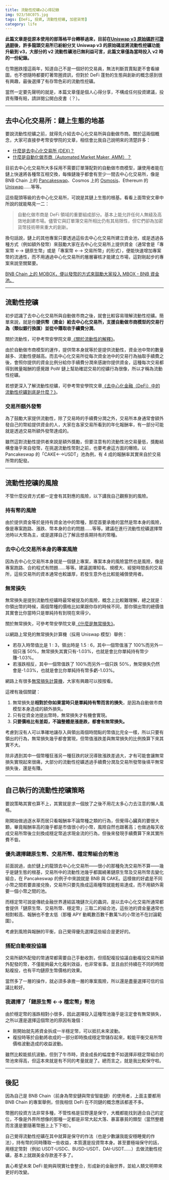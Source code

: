 ```yaml
---
title: 流動性挖礦v2心得記錄
img: 923/58C075.jpg
tags: [DeFi, 投資, 流動性挖礦, 加密貨幣]
category: life
---
```


<article-note>**此篇文章是從原本使用的部落格平台轉移過來，目前在[Uniswap v3 原始碼許可證過期](https://support.uniswap.org/hc/en-us/articles/14569783029645-Uniswap-v3-Licensing-)後，許多龍頭交易所已紛紛分叉 Uniswap v3 的原始碼並將流動性挖礦功能升級到 v3，大部分的 v2 流動性礦池已無利益可言，此篇文章僅為當時投入 v2 時的一份紀錄。**</article-note>

<!--more-->

在幣圈跌撞這兩年，知道自己不是一個好的交易員，無法判斷買賣點更不會看線圖，也不想隨時都要盯著幣圈資訊，但對於 DeFi 蓬勃的生態與創新的概念感到很有興趣，最後選擇了有存幣色彩的流動性挖礦。

當然一定要先聲明的就是，本篇文章僅是個人心得分享，不構成任何投資建議，投資有賺有賠，請詳閱公開白皮書（？）。

---

## 去中心化交易所：鏈上生態的地基

要說流動性挖礦之前，就得先介紹去中心化交易所與自動做市商。關於這兩個概念，大家可直接參考幣安學院的文章，相信會比我自己說明來的清楚許多：

- [什麼是去中心化交易所 (DEX)？](https://academy.binance.com/zt/articles/what-is-a-decentralized-exchange-dex)
- [什麼是自動化做市商（Automated Market Maker, AMM）？](https://academy.binance.com/zt/articles/what-is-an-automated-market-maker-amm)

目前去中心化交易所大多採用不需要訂單簿配對的自動做市商模型，讓使用者能在鏈上快速將各種幣互相交換，每條鏈幾乎都會有至少一間去中心化交易所，像是 BNB Chain 上的 [Pancakeswap](https://pancakeswap.finance/)、Cosmos 上的 [Osmosis](https://app.osmosis.zone/)、Ethereum 的 [Uniswap](https://app.uniswap.org/#/swap)……等等。

這些龍頭等級的去中心化交易所，可說是其鏈上生態的根基。看看上面幣安文章中所說的就能略見一二：

> 自動化做市商是 DeFi 領域的重要組成部分。基本上能允許任何人無縫及高效地創建市場。儘管它與訂單簿交易所相比仍有其局限性，但它們卻為加密貨幣技術帶來重大的創新。

換句話說，鏈上的其他專案只要透過這些去中心化交易所建立資金池，或是透過各種方式（例如額外發幣）來鼓勵大家在去中心化交易所上提供資金（通常會是「專案幣 ←→ 鏈原生幣」或是「專案幣 ←→ 交易所幣」的形式），便能快速增加專案幣的流通性，而不用通過中心化交易所的層層審核才能建立市場，這對剛起步的專案來說至關緊要。

<article-note>[BNB Chain 上的 MOBOX，便以發幣的方式來鼓勵大家投入 MBOX - BNB 資金池。](https://www.mobox.io/home/#/iframe/momo)</article-note>

---

## 流動性挖礦

初步認識了去中心化交易所與自動做市商之後，就會比較容易理解流動性挖礦。簡單來說，就是你**提供幣（資金）給去中心化交易所，支援自動做市商模型的交易行為（類似銀行換匯）並從中賺取收手續費分潤**。

<article-note>關於流動性，可參考幣安學院文章[《關於流動性的解釋》](https://academy.binance.com/zt/articles/liquidity-explained)。</article-note>

由於自動做市商模型的運作，提供幣本身就等於是提供流動性，資金池中幣的數量越多、流動性便越高。而去中心化交易所從每次資金池中的交易行為抽取手續費之後，會照你提供的資金比例分給你手續費分潤來感謝你提供資金，這種每次交易都得到微量報酬的感覺跟 PoW 鏈上幫助確認交易的挖礦行為很像，所以才稱為流動性挖礦。

<article-note>若想更深入了解流動性挖礦，可參考幣安學院文章[《去中心化金融（DeFi）中的流動性挖礦到底是什麼？》](https://academy.binance.me/zt/articles/what-is-yield-farming-in-decentralized-finance-defi)。</article-note>

### 交易所額外發幣

為了鼓勵大家提供流動性，除了交易時的手續費分潤之外，交易所本身通常會額外發自己的幣給提供資金的人，大家在各家交易所看到的年化報酬率，有一部分可能就是透過交易所額外發幣達成的。

雖然這對流動性提供者來說是額外獎勵，但要注意有的流動性池交易量低，獎勵結構會幾乎來自發幣，在挑選流動性幣對之前，也要考慮這方面的曝險。以 Pancakeswap 的「CAKE←→USDT」池為例，有 4 成的報酬率其實來自於交易所幣的配發。

<article-img img="922/GysbnC.png"></article-img>

---

## 流動性挖礦的風險

不管什麼投資方式都一定會有其對應的風險，以下講我自己觀察到的風險。

### 持有幣的風險

由於提供資金等於是持有資金池中的幣種，那麼首要承擔的當然是幣本身的風險，像是專案跑路、漲跌、幣本身的合約問題……等等。建議在進行流動性挖礦選擇幣池時以大幣為主，或是選擇自己了解且想長期持有的幣種。

### 去中心化交易所本身的專案風險

因為去中心化交易所本身就是一個鏈上專案，專案本身的風險當然也是風險，像是專案跑路、合約程式有問題……等等。建議選擇知名、規模大、經營時間長的交易所，這些交易所的資本通常也較雄厚，若發生意外也比較能補償使用者。

### 無常損失

無常損失是提到流動性挖礦時最常被提及的風險，概念上比較難理解，總之就是：你領出幣的時候，兩個幣種的價格比如果跟你存的時候不同，那你領出幣的總價值其實會比你當時只是單純持有到現在來得少。

<article-note>關於無常損失，可參考幣安學院文章[《什麼是無常損失》](https://academy.binance.me/zt/articles/impermanent-loss-explained)。</article-note>

以網路上常見的無常損失計算機（採用 Uniswap 模型）舉例：

- 若存入時幣值比是 1 : 3，領出時是 1.5 : 6，其中一個幣值漲了 100%而另外一個只漲 50%，無常損失其實只有-1.03%，也就是會比你單純持有幣少賺-1.03%。
- 若漲跌相反，其中一個幣值跌了 100%而另外一個只跌 50%，無常損失仍然會是-1.03%，也就是會比你單純持有幣多虧-1.03%。

<article-note>網路上有很多[無常損失計算機](https://whiteboardcrypto.com/impermanent-loss-calculator/#)，大家有興趣可以按按看。</article-note>

這裡有幾個關鍵：

1. 無常損失是**相對於你如果當時只是單純持有幣而言的損失**，是因為自動做市商模型本身造成的額外損失。
2. 只有從資金池提出幣時，無常損失才有機會實現。
3. **只要價格比有差距，不論整體是漲是跌，都會有無常損失。**

考慮到沒有人可以準確地讓存入與領出兩個時間點的幣值比完全一樣，所以只要有領出的行為，無常損失幾乎都會實現，但幣值漲跌差與無常損失的比例換算下來其實不大。

除非遇到其中一個幣種狂漲另一種狂跌的狀況導致漲跌差過大，才有可能會讓無常損失實現起來很痛，大部分的流動性挖礦透過手續費分潤及交易所發幣後填平無常損失後，還是有賺。

---

## 自己執行的流動性挖礦策略

要說策略其實也算不上，其實就是求一個放了之後不用花太多心力去注意的懶人風格。

剛開始做過逐水草而居只看報酬率不論幣種之類的行為，但覺得心臟真的要很大顆，畢竟報酬率高的幾乎都是市值很小的小幣，風險自然也跟著高；也做過每天收成交易所幣後立刻換成穩定幣追求現金流的行為，但後來發現手續費算下來其實所費不眥。

### 優先選擇鏈原生幣、交易所幣、穩定幣組合的幣池

前面說過，由於鏈上的龍頭去中心化交易所——很小的那種免洗交易所不算——幾乎是鏈生態的根基，交易所中的流動性池幾乎都圍繞著鏈原生幣及交易所幣去變化組合，在 Pancakeswap 的例子中來說就是 BNB 與 CAKE。這樣做的好處是不同小幣之間若要直接兌換，交易所只要先換成這兩種幣就能輕易達成，而不用額外需要一個小幣之間的池。

而穩定幣可說是傳統金融世界連結區塊鏈次元的蟲洞，是以去中心化交易所通常都會提供「鏈原生幣、交易所幣、穩定幣」三取二的組合池，這些池的資金量通常也相對較高、報酬也不會太低（那種 APY 動輒數百數千數萬%的小幣池不在討論範圍）。

考慮到風險與報酬的平衡，自己覺得優先選擇這些組合是更好的。

### 搭配自動複投協議

交易所額外配發的幣通常都需要自己手動收割，但搭配複投協議自動複投交易所額外配發的幣，不僅能夠最大化複利效益，也非常省事。並且由於持續在不同的時間點複投，也有平均鏈原生幣價格的效果。

當然多了一層的操作，就必須多承擔一層的專案風險，所以還是盡量選擇可信的協議比較好。

### 我選擇了「鏈原生幣 ←→ 穩定幣」幣池

由於穩定幣的漲跌相對小很多，因此選擇投入這種幣池幾乎是注定會有無常損失，之所以還是選擇這個幣池的原因有幾個：

- 剛開始就先將資金拆成一半穩定幣，可以抵抗未來波動。
- 複投時等於自動將收成的一部分即時換成穩定幣儲存起來，較能平衡交易所幣價格波動造成的收益波動。

雖然比較能抵抗波動，但到了牛市時，資金成長的幅度會不如選擇非穩定幣組合的幣池來得高，但這本來就是有不同的考量就是了。總而言之，就是我比較保守啦。

---

## 後記

因為自己是 BNB Chain（前身為幣安鏈與幣安智能鏈）的使用者，上面主要都用 BNB Chain 的專案舉例，但我相信 DeFi 在不同鏈的概念應該都差不多。

幣圈的投資方法非常多種，不管性格是狂野還是保守，大概都能找到適合自己的定位，不像是外界所想像的那種一定都是非常大起大落、暴富暴貧的類型（當然整體而言還是要隨著幣圈上上下下啦）。

自己覺得流動性挖礦在其中就算是保守的作法（也是少數讓我能安穩睡覺的作法），持有幣的同時賺取一些收益，本質還是投資幣本身。甚至要極端保守的話，用穩定幣對（例如 USDT-USDC、BUSD-USDT、DAI-USDT……）去做流動性挖礦，基本上就跟美金存款差不多了。

衷心希望未來 DeFi 能夠與現實社會整合，形成新的金融世界，並給人類文明帶來更好的改變。
